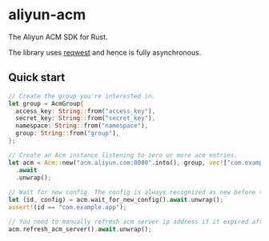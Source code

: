 # aliyun-acm

The Aliyun ACM SDK for Rust.

The library uses [reqwest](https://github.com/seanmonstar/reqwest) and hence is fully asynchronous.

## Quick start

```rust
// Create the group you're interested in.
let group = AcmGroup{
  access_key: String::from("access_key"),
  secret_key: String::from("secret_key"),
  namespace: String::from("namespace"),
  group: String::from("group"),
};

// Create an Acm instance listening to zero or more acm entries.
let acm = Acm::new("acm.aliyun.com:8080".into(), group, vec!["com.example.app".into()])
  .await
  .unwrap();
  
// Wait for new config. The config is always recognized as new before the first successful wait.
let (id, config) = acm.wait_for_new_config().await.unwrap();
assert!(id == "com.example.app");

// You need to manually refresh acm server ip address if it expired after instance creation.
acm.refresh_acm_server().await.unwrap();
```
